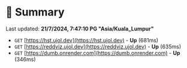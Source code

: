 # 📖 Summary
Last updated: **21/7/2024, 7:47:10 PG "Asia/Kuala_Lumpur"**

- `GET` [https://hst.ujol.dev](https://hst.ujol.dev) - **Up** (681ms)
- `GET` [https://reddviz.ujol.dev](https://reddviz.ujol.dev) - **Up** (635ms)
- `GET` [https://dumb.onrender.com](https://dumb.onrender.com) - **Up** (346ms)
